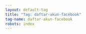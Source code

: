 ```yaml
---
layout: default-tag
title: "Tag: daftar-akun-facebook"
tag-name: daftar-akun-facebook
robots: index
---
```

